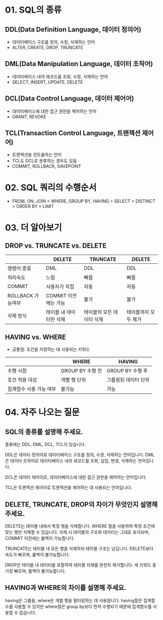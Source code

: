 # 01. SQL의 종류

## DDL(Data Definition Language, 데이터 정의어)

- 데이터베이스 구조를 정의, 수정, 삭제하는 언어
- ALTER, CREATE, DROP, TRUNCATE

## DML(Data Manipulation Language, 데이터 조작어)

- 데이터베이스 내의 레코드를 조회, 수정, 삭제하는 언어
- SELECT, INSERT, UPDATE, DELETE

## DCL(Data Control Language, 데이터 제어어)

- 데이터베이스에 대한 접근 권한을 제어하는 언어
- GRANT, REVOKE

## TCL(Transaction Control Language, 트랜잭션 제어어)

- 트랜잭션을 컨트롤하는 언어
- TCL도 DCL로 분류하는 경우도 있음
- COMMIT, ROLLBACK, SAVEPOINT

# 02. SQL 쿼리의 수행순서

- FROM, ON, JOIN > WHERE, GROUP BY, HAVING > SELECT > DISTINCT > ORDER BY > LIMIT

# 03. 더 알아보기

## DROP vs. TRUNCATE vs. DELETE

|  | DELETE | TRUNCATE | DELETE |
| --- | --- | --- | --- |
| 명령어 종류 | DML | DDL | DDL |
| 처리속도 | 느림 | 빠름 | 빠름 |
| COMMIT | 사용자가 직접 | 자동 | 자동 |
| ROLLBACK 가능여부 | COMMIT 이전에는 가능 | 불가 | 불가 |
| 삭제 방식 | 테이블 내 데이터만 삭제 | 테이블의 모든 데이터 삭제 | 테이블까지 모두 제거 |

## HAVING vs. WHERE

- 공통점: 조건을 지정하는 데 사용되는 키워드

|  | WHERE | HAVING |
| --- | --- | --- |
| 수행 시점 | GROUP BY 수행 전 | GROUP BY 수행 후 |
| 조건 적용 대상 | 개별 행 단위 | 그룹핑된 데이터 단위 |
| 집계함수 사용 가능 여부 | 불가능 | 가능 |

# 04. 자주 나오는 질문

## SQL의 종류를 설명해 주세요.

종류에는 DDL, DML, DCL, TCL이 있습니다.

DDL은 데이티 정의어로 데이터베이스 구조를 정의, 수정, 삭제하는 언어입니다. DML은 데이터 조작어로 데이터베이스 내의 레코드를 조회, 삽입, 변경, 삭제하는 언어입니다.

DCL은 데이터 제어어로, 데이터베이스에 대한 접근 권한을 제어하는 언어입니다. 

TCL은 트랜잭션 제어어로 트랜잭션을 제어하는 데 사용되는 언어입니다.

## DELETE, TRUNCATE, DROP의 차이가 무엇인지 설명해 주세요.

DELETE는 테이블 내에서 특정 행을 삭제합니다. WHERE 절을 사용하여 특정 조건에 맞는 행만 삭제할 수 있습니다. 삭제 시 테이블의 구조와 데이터는 그대로 유지되며, COMMIT 이전에는 롤백이 가능합니다.

TRUNCATE는 테이블 내 모든 행을 삭제하되 테이블 구조는 남깁니다. DELETE보다 속도가 빠르며, 롤백이 불가능합니다.

DROP은 테이블 내 데이터를 포함하여 테이블 자체를 완전히 제거합니다. 세 키워드 중 가장 빠르며, 롤백이 불가능합니다.

## HAVING과 WHERE의 차이를 설명해 주세요.

having은 그룹을, where은 개별 행을 필터링하는 데 사용됩니다. having절은 집계함수를 사용할 수 있지만 where절은 group by보다 먼저 수행되기 때문에 집계함수를 사용할 수 없습니다.

